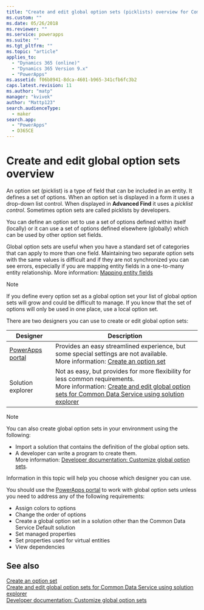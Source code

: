 ```yaml
---
title: "Create and edit global option sets (picklists) overview for Common Data Service | MicrosoftDocs"
ms.custom: ""
ms.date: 05/26/2018
ms.reviewer: ""
ms.service: powerapps
ms.suite: ""
ms.tgt_pltfrm: ""
ms.topic: "article"
applies_to: 
  - "Dynamics 365 (online)"
  - "Dynamics 365 Version 9.x"
  - "PowerApps"
ms.assetid: f06b8941-8dca-4601-b965-341cfb6fc3b2
caps.latest.revision: 11
ms.author: "matp"
manager: "kvivek"
author: "Mattp123"
search.audienceType: 
  - maker
search.app: 
  - "PowerApps"
  - D365CE
---
```

# Create and edit global option sets overview 

An option set (picklist) is a type of field that can be included in an entity. It defines a set of options. When an option set is displayed in a form it uses a drop-down list control. When displayed in **Advanced Find** it uses a *picklist control*. Sometimes option sets are called picklists by developers.  
  
You can define an option set to use a set of options defined within itself (locally) or it can use a set of options defined elsewhere (globally) which can be used by other option set fields. 

Global option sets are useful when you have a standard set of categories that can apply to more than one field. Maintaining two separate option sets with the same values is difficult and if they are not synchronized you can see errors, especially if you are mapping entity fields in a one-to-many entity relationship. More information:  [Mapping entity fields](map-entity-fields.md)

> [!NOTE]
> If you define every option set as a global option set your list of global option sets will grow and could be difficult to manage. If you know that the set of options will only be used in one place, use a local option set.

There are two designers you can use to create or edit global option sets:

|Designer| Description|
|--|--|
|[PowerApps portal](https://make.powerapps.com/?utm_source=padocs&utm_medium=linkinadoc&utm_campaign=referralsfromdoc)|Provides an easy streamlined experience, but some special settings are not available.<br />More information: [Create an option set](custom-picklists.md) |
|Solution explorer|Not as easy, but provides for more flexibility for less common requirements. <br />More information: [Create and edit global option sets for Common Data Service using solution explorer](create-edit-global-option-sets-solution-explorer.md) |

> [!NOTE]
> You can also create global option sets in your environment using the following:
> - Import a solution that contains the definition of the global option sets.
> - A developer can write a program to create them. <br />More information: [Developer documentation: Customize global option sets](/dynamics365/customer-engagement/developer/org-service/customize-global-option-sets).

Information in this topic will help you choose which designer you can use. 

You should use the [PowerApps portal](https://make.powerapps.com/?utm_source=padocs&utm_medium=linkinadoc&utm_campaign=referralsfromdoc) to work with global option sets unless you need to address any of the following requirements:

- Assign colors to options
- Change the order of options
- Create a global option set in a solution other than the Common Data Service Default solution
- Set managed properties
- Set properties used for virtual entities
- View dependencies

## See also

[Create an option set](custom-picklists.md)<br />
[Create and edit global option sets for Common Data Service using solution explorer](create-edit-global-option-sets-solution-explorer.md)<br />
[Developer documentation: Customize global option sets](/dynamics365/customer-engagement/developer/org-service/customize-global-option-sets)
  

 
